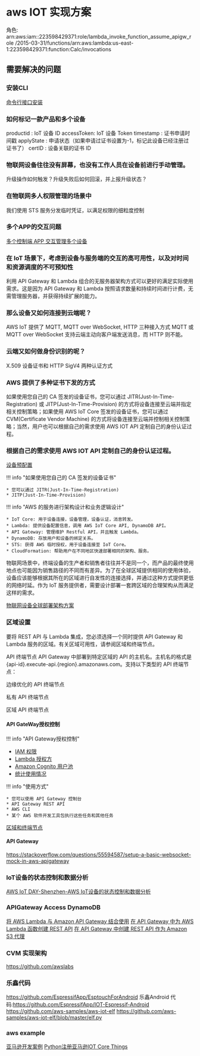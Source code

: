 # aws IOT 实现方案
角色:
arn:aws:iam::223598429371:role/lambda_invoke_function_assume_apigw_role
/2015-03-31/functions/arn:aws:lambda:us-east-1:223598429371:function:Calc/invocations

## 需要解决的问题

### 安装CLI

[命令行接口安装](https://docs.aws.amazon.com/zh_cn/cli/latest/userguide/install-macos.html)

### 如何标记一款产品和多个设备

productid : IoT 设备 ID
accessToken: IoT 设备 Token
timestamp : 证书申请时间戳
applyState : 申请状态（如果申请过证书设置为-1，标记此设备已经注册过证书了）
certID : 设备关联的证书 ID

### 物联网设备往往没有屏幕，也没有工作人员在设备前进行手动管理。

升级操作如何触发？升级失败后如何回滚，并上报升级状态？

### 在物联网多人权限管理的场景中

我们使用 STS 服务分发临时凭证，以满足权限的细粒度控制

### 多个APP的交互问题

[多个控制端 APP 交互管理多个设备](https://aws.amazon.com/cn/blogs/china/aws-iot-series-5/)
### 在 IoT 场景下，考虑到设备与服务端的交互的高可用性，以及对时间和资源调度的不可预知性

利用 API Gateway 和 Lambda 组合的无服务器架构方式可以更好的满足实际使用需求。这是因为 API Gateway 和 Lambda 按照请求数量和持续时间进行计费，无需管理服务器，并获得持续扩展的能力。

### 那么设备又如何连接到云端呢？

AWS IoT 提供了 MQTT, MQTT over WebSocket,  HTTP 三种接入方式
MQTT 或 MQTT over WebSocket 支持云端主动向客户端发送消息，而 HTTP 则不能。

### 云端又如何做身份识别的呢？

X.509 设备证书和 HTTP SigV4 两种认证方式


### AWS 提供了多种证书下发的方式

如果使用您自己的 CA 签发的设备证书，您可以通过 JITR(Just-In-Time-Registration) 或 JITP(Just-In-Time-Provision) 的方式将设备连接至云端并指定相关控制策略；如果使用 AWS IoT Core 签发的设备证书，您可以通过 CVM(Certificate Vendor Machine) 的方式将设备连接至云端并控制相关控制策略；当然，用户也可以根据自己的需求使用 AWS IOT API 定制自己的身份认证过程。

### 根据自己的需求使用 AWS IOT API 定制自己的身份认证过程。

[设备预配置](https://docs.aws.amazon.com/zh_cn/iot/latest/developerguide/iot-provision.html)

!!! info "如果使用您自己的 CA 签发的设备证书"

    * 您可以通过 JITR(Just-In-Time-Registration)
    * JITP(Just-In-Time-Provision)

!!! info "AWS 的服务进行架构设计和业务逻辑设计"

    * IoT Core: 用于设备连接，设备管理，设备认证，消息转发。
    * Lambda: 提供设备配置信息，调用 AWS IoT Core API, DynamoDB API。
    * API Gateway: 管理维护 Restful API，并且触发 Lambda。
    * DynamoDB: 存放用户和设备的绑定关系。
    * STS: 获得 AWS 临时授权，用于设备连接至 IoT Core。
    * CloudFormation: 帮助用户在不同地区快速部署相同的架构、服务。

物联网场景中，终端设备的生产者和销售者往往并不是同一个，而产品的最终使用地点也可能因为销售路径的不同而有差异。为了在全球区域提供相同的使用体验，设备应该能够根据其所在的区域进行自发性的连接选择，并通过这种方式提供更低的网络时延。作为 IoT 服务提供者，需要设计部署一套跨区域的合理架构从而满足这样的需求。

[物联网设备全球部署架构方案](https://aws.amazon.com/cn/blogs/china/aws-iot-series-6/)

### 区域设置

要将 REST API 与 Lambda 集成，您必须选择一个同时提供 API Gateway 和 Lambda 服务的区域。有关区域可用性，请参阅区域和终端节点。

API 终端节点
API Gateway 中部署到特定区域的 API 的主机名。主机名的格式是 {api-id}.execute-api.{region}.amazonaws.com。支持以下类型的 API 终端节点：

边缘优化的 API 终端节点

私有 API 终端节点

区域 API 终端节点

#### API GateWay授权控制

!!! info "API Gateway授权控制"

   * [IAM 权限](https://docs.aws.amazon.com/zh_cn/apigateway/latest/developerguide/permissions.html)
   * [Lambda 授权方](https://docs.aws.amazon.com/zh_cn/apigateway/latest/developerguide/apigateway-use-lambda-authorizer.html)
   * [ Amazon Cognito 用户池](https://docs.aws.amazon.com/zh_cn/apigateway/latest/developerguide/apigateway-integrate-with-cognito.html)
   * [统计使用情况](https://docs.aws.amazon.com/zh_cn/apigateway/latest/developerguide/api-gateway-api-usage-plans.html)

!!! info "使用方式"

    * 您可以使用 API Gateway 控制台
    * API Gateway REST API
    * AWS CLI
    * 某个 AWS 软件开发工具包执行这些任务和其他任务

[区域和终端节点](https://docs.aws.amazon.com/general/latest/gr/rande.html#apigateway_region)

#### API Gateway
https://stackoverflow.com/questions/55594587/setup-a-basic-websocket-mock-in-aws-apigateway

### IoT设备的状态控制和数据分析

[AWS IoT DAY-Shenzhen-AWS IoT设备的状态控制和数据分析](http://aws.amazon.bokecc.com/news/show-1062.html)


### APIGateway  Access DynamoDB
[将 AWS Lambda 与 Amazon API Gateway 结合使用](https://docs.aws.amazon.com/zh_cn/lambda/latest/dg/with-on-demand-https-example.html)
[在 API Gateway 中为 AWS Lambda 函数创建 REST API](https://docs.aws.amazon.com/zh_cn/apigateway/latest/developerguide/integrating-api-with-aws-services-lambda.html)
[在 API Gateway 中创建 REST API 作为 Amazon S3 代理](https://docs.aws.amazon.com/zh_cn/apigateway/latest/developerguide/integrating-api-with-aws-services-s3.html)


### CVM 实现架构
https://github.com/awslabs


### 乐鑫代码
https://github.com/EspressifApp/EsptouchForAndroid
乐鑫Android 代码:https://github.com/EspressifApp/IOT-Espressif-Android
https://github.com/aws-samples/aws-iot-elf
https://github.com/aws-samples/aws-iot-elf/blob/master/elf.py


### aws example

[亚马逊开发案例](https://github.com/aws-samples)
[Python注册亚马逊IOT Core Things](https://github.com/aws-samples/aws-iot-elf)
